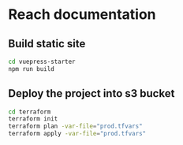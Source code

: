 # Reach documentation

## Build static site

```sh
cd vuepress-starter
npm run build
```

## Deploy the project into s3 bucket


``` sh
cd terraform
terraform init
terraform plan -var-file="prod.tfvars"
terraform apply -var-file="prod.tfvars"
```
